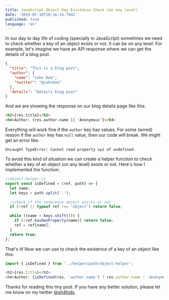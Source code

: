 ```yaml
---
title: JavaScript Object Key Existence Check (on any level)
date: '2019-07-18T10:16:14.794Z'
published: true
language: 'en'
---
```


In our day to day life of coding (specially in JavaScript) sometimes we need to check whether a key of an object exists or not. It can be on any level. For example, let's imagine we have an API response where we can get the details of a blog post.

```json
{
  "title": "This is a blog post",
  "author": {
    "name": "John Doe",
    "twitter": "@johndoe"
  },
  "details": "Details blog post"
}
```

And we are showing the response on our blog details page like this:

```html
<h2>{res.title}</h2>
<h4>Author: {res.author.name || 'Anonymous'}</h4>
```

Everything will work fine if the `author` key has values. For some (wired) reason if the `author` key has `null` value, then our code will break. We might get an error like:

```
Uncaught TypeError: Cannot read property xyz of undefined.
```

To avoid this kind of situation we can create a helper function to check whether a key of an object (on any level) exists or not. Here's how I implemented the function:

```javascript
//object-helper.js
export const isDefined = (ref, path) => {
  let name;
  let keys = path.split('.');

  //check if the reference object exists or not
  if (!ref || typeof ref !== 'object') return false;

  while ((name = keys.shift())) {
    if (!ref.hasOwnProperty(name)) return false;
    ref = ref[name];
  }
  return true;
};
```

That's it! Now we can use to check the existence of a key of an object like this:

```javascript
import { isDefined } from '../helper/path/object-helper';

<h2>{res.title}</h2>
<h4>Author: {isDefined(res, 'author.name') ? res.author.name : 'Anonymous'}</h4>
```

Thanks for reading this tiny post. If you have any better solution, please let me know on my twitter [@sh4hids](https://twitter.com/sh4hids).
